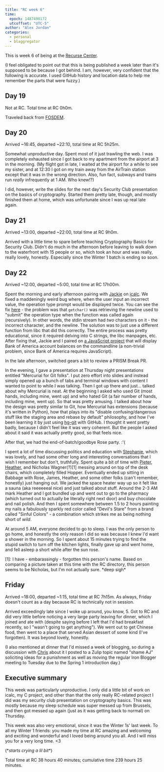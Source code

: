 ```yaml
---
title: "RC week 6"
time:
  epoch: 1487490172
  utcoffset: "UTC-5"
author: "Alex Jordan"
categories:
  - personal
  - blaggregator
---
```


This is week 6 of being at the [Recurse Center][]. 

(I feel obligated to point out that this is being published a week later than it's supposed to be because I got behind. I am, however, very confident that the following is accurate. I used GitHub history and location data to help me remember the parts that were fuzzy.)

<script async defer src="https://www.recurse-scout.com/loader.js?t=3d49e64361d4b897ffd2fd56dcd93ca4"></script>

## Day 19

Not at RC. Total time at RC 0h0m.

Traveled back from [FOSDEM][].

## Day 20

Arrived ~16:45, departed ~22:10, total time at RC 5h25m.

Somewhat unproductive day. Spent most of it just trawling the web. I was completely exhausted since I got back to my apartment from the airport at 3 in the morning. (My flight got in late, I waited at the airport for a while to see my sister, and at 12:30 I got on my train away from the AirTrain station except that it was in the wrong direction. Also, fun fact, subways and trains run _really_ infrequently at 1 AM. Who knew!?)

I did, however, write the slides for the next day's Security Club presentation on the basics of cryptography. Started them pretty late, though, and mostly finished them at home, which was unfortunate since I was up real late again.

## Day 21

Arrived ~13:00, departed ~22:00, total time at RC 9h0m.

Arrived with a little time to spare before teaching Cryptography Basics for Security Club. Didn't do much in the afternoon before leaving to walk down to the waterfront with 15 people or so, which took an hour and was really, really lovely, honestly. Especially since the Winter 1 batch is ending so soon.

## Day 22

Arrived ~12:00, departed ~5:00, total time at RC 17h00m.

Spent the morning and early afternoon pairing with [Jackie][] on [icalc][]. We fixed a maddeningly weird bug where, when the user input an incorrect value, the operation type prompt would be displayed twice. You can see the fix [here][icalcbug] - the problem was that `getchar()` was retrieving the newline used to "submit" the operation type when the function was called again (recursively). In other words, the stdin stream had _two_ characters on it - the incorrect character, and the newline. The solution was to just use a different function from libc that did this correctly. The entire process was pretty educational, since it required delving into C strings, the libc manpages, etc. After fixing that, Jackie and I paired on [a JavaScript project][bank-prettify] that will display Bank of America account balances on the commandline (a non-trivial problem, since Bank of America requires JavaScript).

In the late afternoon, switched gears a bit to review a PRISM Break PR.

In the evening, I gave a presentation at Thursday night presentations entitled "Mercurial for Git folks". I put zero effort into slides and instead simply opened up a bunch of tabs and terminal windows with content I wanted to point to while I was talking. Then I got up there and just... talked about why Mercurial is neat. At the beginning I asked who used Git (most hands, including mine, went up) and who hated Git (a fair number of hands, including mine, went up). So that was pretty amusing. I talked about how the design was pretty similar to Git, how Mercurial has extensions (because it's written in Python), how that plays into its "disable confusing/dangerous stuff like the staging area and rebase by default" philosophy, and how I've been learning it by just using [hg-git][] with GitHub. I thought it went pretty badly, because I didn't feel like it was very coherent. But the people I asked about it said it was actually pretty good, so that feels nice.

After that, we had the end-of-batch/goodbye Rose party. :'(

I spent a lot of time discussing politics and education with [Stephanie][], which was lovely, and had some other long and interesting conversations that I wish I remember but don't, truthfully. Spent quite a bit of time with [Pieter][], [Heather][], and Nicholas Wagner(?)\[1] messing around on top of the desk chairs, which completely filled Hopper. Eventually ended up sitting in Babbage with Rose, James, Heather, and some other folks (can't remember, honestly) just hanging out. We jacked the space heater way up so it felt like a sauna (aka reeeeeeal nice) and just talked about stuff. Around the 2-3 AM mark Heather and I got bundled up and went out to go to the pharmacy (which turned out to actually be literally right next door) and buy chocolate and nail polish. And then I spent somewhere between 1.5 to 2 hours painting my nails a fabulously sparkly red color called "Devil's Stare" from a brand called "Sinful Colors" - a combination which strikes me as being nothing short of _wild_.

At around 5 AM, everyone decided to go to sleep. I was the only person to go home, and honestly the only reason I did so was because I knew I'd want a shower in the morning. So I spent about 15 minutes trying to find the stupid switch to turn off the kitchen lights, finally gave up and went home, and fell asleep a short while after the sun rose.

 \[1]: I have - embarassingly - forgotten this person's name. Based on comparing a picture taken at this time with the RC directory, this person seems to be Nicholas, but I'm not actually sure. \*deep sigh\*

## Friday

Arrived ~18:00, departed ~1:15, total time at RC 7h15m. As always, Friday doesn't count as a day because RC is technically not in session.

Arrived exceedingly late since I woke up around, you know, 5. Got to RC and did very little before noticing a very large party leaving for dinner, which I joined and ate with (despite saying before I left that I'd had breakfast recently, so I "wasn't going to get anything"). We went out to get Chinese food, then went to a place that served Asian dessert of some kind (I've forgotten). It was beyond lovely, honestly.

(I also mentioned at dinner that I'd missed a week of blogging, so during a discussion with [Chris][] about it I posted to a Zulip topic named "shame AJ" soliciting ideas for a punishment as well as moving the regular Iron Blogger meeting to Tuesday due to the Spring 1 introduction day.)

## Executive summary

This week was particularly unproductive. I only did a little bit of work on icalc, my C project, and other than that the only really RC-related project I did was my security club presentation on cryptography basics. This was mostly because my sleep schedule was super messed up from Brussels, and then got messed up again (just as it was getting back to normal) on Thursday.

This week was also very emotional, since it was the Winter 1s' last week. To all my Winter 1 friends: you made my time at RC amazing and welcoming and exciting and wonderful and I loved being around you all. And I will miss you for a very long time. <3

(\*_starts crying a lil bit_\*)

Total time at RC 38 hours 40 minutes; cumulative time 239 hours 25 minutes.

 [Recurse Center]: https://recurse.com
 [FOSDEM]: https://fosdem.org/2017/
 [Jackie]: https://github.com/Jmeggesto
 [icalc]: https://github.com/strugee/icalc
 [icalcbug]: https://github.com/strugee/icalc/commit/fb20487c5385cb0ae6192cd6540c98fbd82ff2d0#diff-2045016cb90d1e65d71c2407a2570927
 [bank-prettify]: https://github.com/Jmeggesto/bank-prettify
 [hg-git]: https://hg-git.github.io/
 [Stephanie]: https://github.com/steph-rage
 [Pieter]: https://github.com/inytar
 [Heather]: https://github.com/heatherbooker
 [Chris]: https://github.com/chirs
